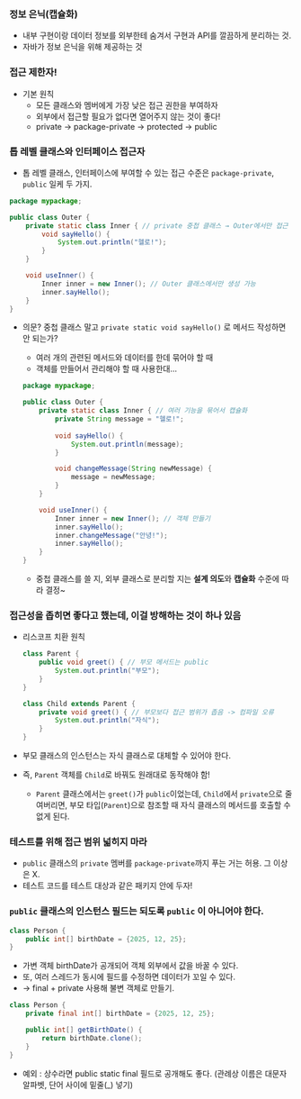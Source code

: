 ### 정보 은닉(캡슐화)

- 내부 구현이랑 데이터 정보를 외부한테 숨겨서 구현과 API를 깔끔하게 분리하는 것.
- 자바가 정보 은닉을 위해 제공하는 것

### 접근 제한자!

- 기본 원칙
    - 모든 클래스와 멤버에게 가장 낮은 접근 권한을 부여하자
    - 외부에서 접근할 필요가 없다면 열어주지 않는 것이 좋다!
    - private → package-private → protected → public

### 톱 레벨 클래스와 인터페이스 접근자

- 톱 레벨 클래스, 인터페이스에 부여할 수 있는 접근 수준은 `package-private`, `public` 일케 두 가지.

```java
package mypackage;

public class Outer {
    private static class Inner { // private 중첩 클래스 → Outer에서만 접근 가능
        void sayHello() {
            System.out.println("헬로!");
        }
    }

    void useInner() {
        Inner inner = new Inner(); // Outer 클래스에서만 생성 가능
        inner.sayHello();
    }
}
```

- 의문? 중첩 클래스 말고 `private static void sayHello()` 로 메서드 작성하면 안 되는가?
    - 여러 개의 관련된 메서드와 데이터를 한데 묶어야 할 때
    - 객체를 만들어서 관리해야 할 때 사용한대…

    ```java
    package mypackage;
    
    public class Outer {
        private static class Inner { // 여러 기능을 묶어서 캡슐화
            private String message = "헬로!";
            
            void sayHello() {
                System.out.println(message);
            }
    
            void changeMessage(String newMessage) {
                message = newMessage;
            }
        }
    
        void useInner() {
            Inner inner = new Inner(); // 객체 만들기
            inner.sayHello();
            inner.changeMessage("안녕!");
            inner.sayHello();
        }
    }
    ```

    - 중첩 클래스를 쓸 지, 외부 클래스로 분리할 지는 **설계 의도**와 **캡슐화** 수준에 따라 결정~

### 접근성을 좁히면 좋다고 했는데, 이걸 방해하는 것이 하나 있음

- 리스코프 치환 원칙

    ```java
    class Parent {
        public void greet() { // 부모 메서드는 public
            System.out.println("부모");
        }
    }
    
    class Child extends Parent {
        private void greet() { // 부모보다 접근 범위가 좁음 -> 컴파일 오류
            System.out.println("자식");
        }
    }
    ```

- 부모 클래스의 인스턴스는 자식 클래스로 대체할 수 있어야 한다.
- 즉, `Parent` 객체를 `Child`로 바꿔도 원래대로 동작해야 함!
    - `Parent` 클래스에서는 `greet()`가 `public`이었는데, `Child`에서 `private`으로 줄여버리면, 부모 타입(`Parent`)으로 참조할 때 자식 클래스의 메서드를 호출할 수
      없게 된다.

### 테스트를 위해 접근 범위 넓히지 마라

- `public` 클래스의 `private` 멤버를 `package-private`까지 푸는 거는 허용. 그 이상은 X.
- 테스트 코드를 테스트 대상과 같은 패키지 안에 두자!

### `public` 클래스의 인스턴스 필드는 되도록 `public` 이 아니어야 한다.

```java
class Person {
    public int[] birthDate = {2025, 12, 25};
}
```

- 가변 객체 birthDate가 공개되어 객체 외부에서 값을 바꿀 수 있다.
- 또, 여러 스레드가 동시에 필드를 수정하면 데이터가 꼬일 수 있다.
- → final + private 사용해 불변 객체로 만들기.

```java
class Person {
    private final int[] birthDate = {2025, 12, 25};

    public int[] getBirthDate() {
        return birthDate.clone();
    }
}
```

- 예외 : 상수라면 public static final 필드로 공개해도 좋다. (관례상 이름은 대문자 알파벳, 단어 사이에 밑줄(_) 넣기)
